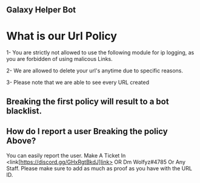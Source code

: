 ## Galaxy Helper Bot
# What is our Url Policy

1- You are strictly not allowed to use the following module for ip logging, as you are forbidden of using malicous Links.

2- We are allowed to delete your url's anytime due to specific reasons.

3- Please note that we are able to see every URL created

## Breaking the first policy will result to a bot blacklist.


## How do I report a user Breaking the policy Above?

You can easily report the user. Make A Ticket In <link[https://discord.gg/GHxRgtBkdJ]link> OR Dm Wolfyz#4785 Or Any Staff. Please make sure to add as much as proof as you have with the URL ID.
